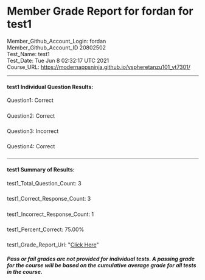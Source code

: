 # Member Grade Report for fordan for test1  
   
Member_Github_Account_Login: fordan  
Member_Github_Account_ID 20802502  
Test_Name: test1  
Test_Date: Tue Jun  8 02:32:17 UTC 2021  
Course_URL: https://modernappsninja.github.io/vspheretanzu101_vt7301/  
   
---  
#### test1 Individual Question Results:  
Question1: Correct  
#####  
Question2: Correct  
#####  
Question3: Incorrect  
#####  
Question4: Correct  
#####  
---  
#### test1 Summary of Results:  
test1_Total_Question_Count: 3  
#####  
test1_Correct_Response_Count: 3  
#####  
test1_Incorrect_Response_Count: 1  
#####  
test1_Percent_Correct: 75.00%  
#####  
test1_Grade_Report_Url: "[Click Here](https://github.com/modernappsninjas/fordan/blob/main/static/userdata/courses/vspheretanzu101_vt7301/grade_report.pr882.test1.md)"
##### Pass or fail grades are not provided for individual tests. A passing grade for the course will be based on the cumulative average grade for all tests in the course.  
